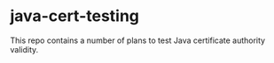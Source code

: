 # java-cert-testing

This repo contains a number of plans to test Java certificate authority validity.
